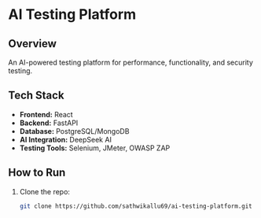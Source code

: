 # AI Testing Platform

## Overview
An AI-powered testing platform for performance, functionality, and security testing.

## Tech Stack
- **Frontend:** React
- **Backend:** FastAPI
- **Database:** PostgreSQL/MongoDB
- **AI Integration:** DeepSeek AI
- **Testing Tools:** Selenium, JMeter, OWASP ZAP

## How to Run
1. Clone the repo:  
   ```sh
   git clone https://github.com/sathwikallu69/ai-testing-platform.git
